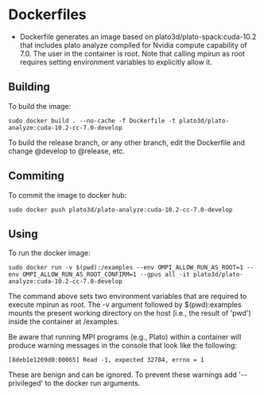 # Dockerfiles
- Dockerfile generates an image based on plato3d/plato-spack:cuda-10.2 that includes plato analyze compiled for Nvidia compute capability of 7.0.  The user in the container is root.  Note that calling mpirun as root requires setting environment variables to explicitly allow it.

## Building
To build the image:

```shell
sudo docker build . --no-cache -f Dockerfile -t plato3d/plato-analyze:cuda-10.2-cc-7.0-develop
```

To build the release branch, or any other branch, edit the Dockerfile and change @develop to @release, etc.

## Commiting
To commit the image to docker hub:

```shell
sudo docker push plato3d/plato-analyze:cuda-10.2-cc-7.0-develop
```

## Using
To run the docker image:

```shell
sudo docker run -v $(pwd):/examples --env OMPI_ALLOW_RUN_AS_ROOT=1 --env OMPI_ALLOW_RUN_AS_ROOT_CONFIRM=1 --gpus all -it plato3d/plato-analyze:cuda-10.2-cc-7.0-develop
```

The command above sets two environment variables that are required to execute mpirun as root.  The -v argument followed by $(pwd):examples mounts the present working directory on the host (i.e., the result of 'pwd') inside the container at /examples.

Be aware that running MPI programs (e.g., Plato) within a container will produce warning messages in the console that look like the following:

```shell
[8deb1e1269d0:00065] Read -1, expected 32784, errno = 1
```

These are benign and can be ignored.  To prevent these warnings add '--privileged' to the docker run arguments.
